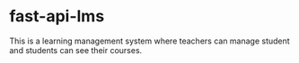 # fast-api-lms
This is a learning management system where teachers can manage student and students can see their courses.
